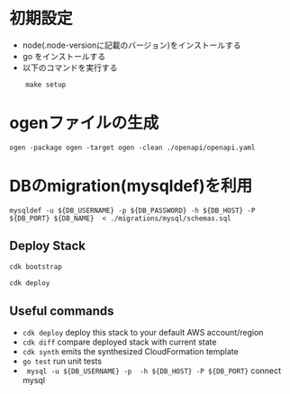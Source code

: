 # 初期設定
- node(.node-versionに記載のバージョン)をインストールする
- go をインストールする
- 以下のコマンドを実行する
```
	make setup
```

# ogenファイルの生成
```
ogen -package ogen -target ogen -clean ./openapi/openapi.yaml
 ```

# DBのmigration(mysqldef)を利用
```
mysqldef -u ${DB_USERNAME} -p ${DB_PASSWORD} -h ${DB_HOST} -P ${DB_PORT} ${DB_NAME}  < ./migrations/mysql/schemas.sql
```

## Deploy Stack


```bash
cdk bootstrap

cdk deploy
```

## Useful commands

- `cdk deploy` deploy this stack to your default AWS account/region
- `cdk diff` compare deployed stack with current state
- `cdk synth` emits the synthesized CloudFormation template
- `go test` run unit tests
- ` mysql -u ${DB_USERNAME} -p  -h ${DB_HOST} -P ${DB_PORT}` connect mysql
